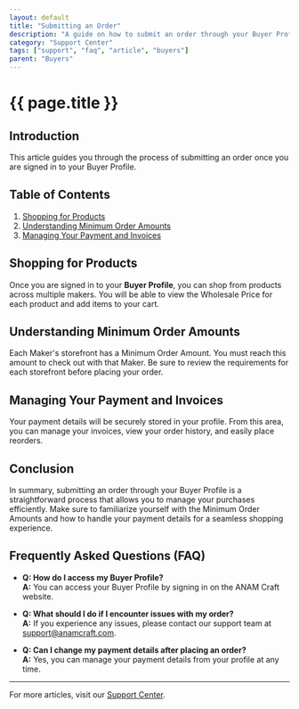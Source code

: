 ```yaml
---
layout: default
title: "Submitting an Order"
description: "A guide on how to submit an order through your Buyer Profile."
category: "Support Center"
tags: ["support", "faq", "article", "buyers"]
parent: "Buyers"
---
```


# {{ page.title }}

## Introduction

This article guides you through the process of submitting an order once you are signed in to your Buyer Profile.

## Table of Contents
1. [Shopping for Products](#shopping-for-products)
2. [Understanding Minimum Order Amounts](#understanding-minimum-order-amounts)
3. [Managing Your Payment and Invoices](#managing-your-payment-and-invoices)

## Shopping for Products

Once you are signed in to your **Buyer Profile**, you can shop from products across multiple makers. You will be able to view the Wholesale Price for each product and add items to your cart.

## Understanding Minimum Order Amounts

Each Maker's storefront has a Minimum Order Amount. You must reach this amount to check out with that Maker. Be sure to review the requirements for each storefront before placing your order.

## Managing Your Payment and Invoices

Your payment details will be securely stored in your profile. From this area, you can manage your invoices, view your order history, and easily place reorders.

## Conclusion

In summary, submitting an order through your Buyer Profile is a straightforward process that allows you to manage your purchases efficiently. Make sure to familiarize yourself with the Minimum Order Amounts and how to handle your payment details for a seamless shopping experience.

## Frequently Asked Questions (FAQ)

- **Q: How do I access my Buyer Profile?**  
  **A:** You can access your Buyer Profile by signing in on the ANAM Craft website.

- **Q: What should I do if I encounter issues with my order?**  
  **A:** If you experience any issues, please contact our support team at [support@anamcraft.com](mailto:support@anamcraft.com).

- **Q: Can I change my payment details after placing an order?**  
  **A:** Yes, you can manage your payment details from your profile at any time.

---

For more articles, visit our [Support Center](https://support.anamcraft.com).